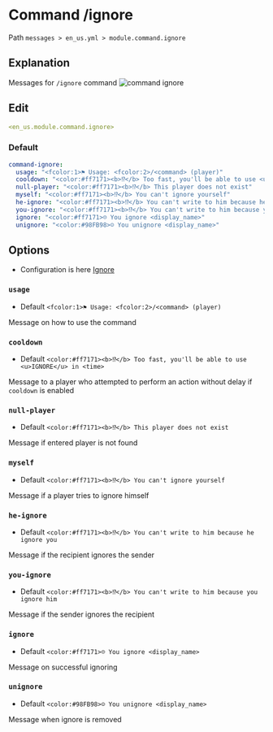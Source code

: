 # Command /ignore
Path `messages > en_us.yml > module.command.ignore`

## Explanation
Messages for `/ignore` command
![command ignore](/commandignore.png)

## Edit
```yaml
<en_us.module.command.ignore>
```

### Default
```yaml
command-ignore:
  usage: "<fcolor:1>⚑ Usage: <fcolor:2>/<command> (player)"
  cooldown: "<color:#ff7171><b>⁉</b> Too fast, you'll be able to use <u>IGNORE</u> in <time>"
  null-player: "<color:#ff7171><b>⁉</b> This player does not exist"
  myself: "<color:#ff7171><b>⁉</b> You can't ignore yourself"
  he-ignore: "<color:#ff7171><b>⁉</b> You can't write to him because he ignore you"
  you-ignore: "<color:#ff7171><b>⁉</b> You can't write to him because you ignore him"
  ignore: "<color:#ff7171>☹ You ignore <display_name>"
  unignore: "<color:#98FB98>☺ You unignore <display_name>"
```

## Options

- Configuration is here [Ignore](/en/config/module/command/command-ignore/)

### `usage`
- Default `<fcolor:1>⚑ Usage: <fcolor:2>/<command> (player)`

Message on how to use the command

### `cooldown`
- Default `<color:#ff7171><b>⁉</b> Too fast, you'll be able to use <u>IGNORE</u> in <time>`

Message to a player who attempted to perform an action without delay if `cooldown` is enabled

### `null-player`
- Default `<color:#ff7171><b>⁉</b> This player does not exist`

Message if entered player is not found

### `myself`
- Default `<color:#ff7171><b>⁉</b> You can't ignore yourself`

Message if a player tries to ignore himself

### `he-ignore`
- Default `<color:#ff7171><b>⁉</b> You can't write to him because he ignore you`

Message if the recipient ignores the sender

### `you-ignore`
- Default `<color:#ff7171><b>⁉</b> You can't write to him because you ignore him`

Message if the sender ignores the recipient

### `ignore`
- Default `<color:#ff7171>☹ You ignore <display_name>`

Message on successful ignoring

### `unignore`
- Default `<color:#98FB98>☺ You unignore <display_name>`

Message when ignore is removed

